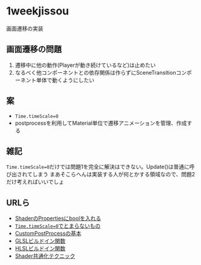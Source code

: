 # 1weekjissou
 
画面遷移の実装

## 画面遷移の問題
1. 遷移中に他の動作(Playerが動き続けているなど)は止めたい
2. なるべく他コンポーネントとの依存関係は作らずにSceneTransitionコンポーネント単体で動くようにしたい

## 案
- `Time.timeScale=0`
- postprocessを利用してMaterial単位で遷移アニメーションを管理、作成する

## 雑記

`Time.timeScale=0`だけでは問題1を完全に解決はできない。Update()は普通に呼び出されてしまう
まあそこらへんは実装する人が何とかする領域なので、問題2だけ考えればいいでしょ

## URLら

- [ShaderのPropertiesにboolを入れる](https://docs.unity3d.com/Manual/SL-Properties.html)
- [`Time.timeScale=0`でとまらないもの](https://tech.pjin.jp/blog/2016/12/20/unity_skill_7/)
- [CustomPostProcessの基本](https://qiita.com/Hirai0827/items/4946ee4b8b52d6f1da27)
- [GLSLビルドイン関数](https://qiita.com/edo_m18/items/71f6064f3355be7e4f45)
- [HLSLビルドイン関数](https://docs.microsoft.com/ja-jp/previous-versions/direct-x/bb509611(v=vs.85)?redirectedfrom=MSDN)
- [Shader共通化テクニック](https://light11.hatenadiary.com/entry/2019/01/20/013748)
